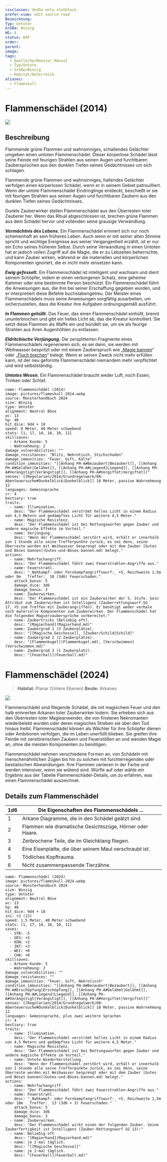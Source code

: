 ```yaml
---
cssclasses: dnd5e-only-statblock
prefer-view: edit-source read
Bezeichnung:
Typ: Untoter
Größe: Winzig
HG: 4
status: WIP
order:
parent:
image:
tags:
  - Quelle/5e/Monster_Manual
  - Typ/Untote
  - Größe/Winzig
  - Habitat/Unterreich
aliases:
  - Flameskull
---
```

# Flammenschädel (2014)

![](flameskull-2014.webp)

## Beschreibung
Flammende grüne Flammen und wahnsinniges, schallendes Gelächter umgeben einen untoten Flammenschädel. Dieser körperlose Schädel lässt seine Feinde mit feurigen Strahlen aus seinen Augen und furchtbaren Zaubersprüchen aus den dunklen Tiefen seines Gedächtnisses um sich schlagen.

Flammende grüne Flammen und wahnsinniges, hallendes Gelächter verfolgen einen körperlosen Schädel, wenn er in seinem Gebiet patrouilliert. Wenn der untote Flammenschädel Eindringlinge entdeckt, beschießt er sie mit feurigen Strahlen aus seinen Augen und furchtbaren Zaubern aus den dunklen Tiefen seines Gedächtnisses.

Dunkle Zauberwirker stellen Flammenschädel aus den Überresten toter Zauberer her. Wenn das Ritual abgeschlossen ist, brechen grüne Flammen aus dem Schädel hervor und vollenden seine grausige Verwandlung.

**_Vermächtnis des Lebens._** Ein Flammenschädel erinnert sich nur noch schemenhaft an sein früheres Leben. Auch wenn er mit seiner alten Stimme spricht und wichtige Ereignisse aus seiner Vergangenheit erzählt, ist er nur ein Echo seines früheren Selbst. Durch seine Verwandlung in einen Untoten hat er jedoch vollen Zugriff auf die Magie, die er zu Lebzeiten beherrschte, und kann Zauber wirken, während er die materiellen und körperlichen Komponenten ignoriert, die er nicht mehr einsetzen kann.

**_Ewig gefesselt._** Ein Flammenschädel ist intelligent und wachsam und dient seinem Schöpfer, indem er einen verborgenen Schatz, eine geheime Kammer oder eine bestimmte Person beschützt. Ein Flammenschädel führt die Anweisungen aus, die ihm bei seiner Erschaffung gegeben wurden, und er interpretiert diese Befehle buchstabengetreu. Der Meister eines Flammenschädels muss seine Anweisungen sorgfältig ausarbeiten, um sicherzustellen, dass die Kreatur ihre Aufgaben ordnungsgemäß ausführt.

**_In Flammen gehüllt._** Das Feuer, das einen Flammenschädel einhüllt, brennt ununterbrochen und gibt ein helles Licht ab, das die Kreatur kontrolliert. Sie setzt diese Flammen als Waffe ein und bündelt sie, um sie als feurige Strahlen aus ihren Augenhöhlen zu entlassen.

**_Eldritchische Verjüngung._** Die zersplitterten Fragmente eines Flammenschädels regenerieren sich, es sei denn, sie werden mit Weihwasser bespritzt oder mit einem Zauberspruch wie „[Magie bannen](Magie%20bannen.md)“ oder „[Fluch brechen](Fluch%20brechen.md)“ belegt. Wenn er seinen Zweck nicht mehr erfüllen kann, ist der neu geformte Flammenschädel niemandem mehr verpflichtet und wird selbstständig.

**_Untotes Wesen._** Ein Flammenschädel braucht weder Luft, noch Essen, Trinken oder Schlaf.

```statblock
name: Flammenschädel (2014)
image: pictures/flameskull-2014.webp
source: Monsterhandbuch 2024
size: Winzig
type: Untoter
alignment: Neutral Böse
ac: 13
hp: 40
hit_dice: 9d4 + 18
speed: 0 Meter, 40 Meter schwebend
stats: [1, 17, 14, 16, 10, 11]
skillsaves:
  - Arkane Kunde: 5
  - Wahrnehmung: 2
damage_vulnerabilities: ""
damage_resistances: "Blitz, Nekrotisch, Stichschaden"
damage_immunities: "Feuer, Gift, Kälte"
condition_immunities: "[[Anhang PH-A#Bezaubert|Bezaubert]], [[Anhang PH-A#Gelähmt|Gelähmt]], [[Anhang PH-A#Liegend|Liegend]], [[Anhang PH-A#Verängstigt|Verängstigt]], [[Anhang PH-A#Vergiftet|Vergiftet]]"
senses: [[Regularien/2014/Grundregelwerk/08-Abenteuersuche#Dunkelblick|Dunkelblick]] 18 Meter, passive Wahrnehmung 12
languages: Gemeinsprache
cr: 4
bestiary: true
traits:
  - name: Illumination.
    desc: "Der Flammenschädel verströmt helles Licht in einem Radius von 4,5 Metern und gedämpftes Licht für weitere 4,5 Meter."
  - name: Magische Resistenz.
    desc: "Der Flammenschädel ist bei Rettungswürfen gegen Zauber und andere magische Effekte im Vorteil."
  - name: Verjüngung.
    desc: "Wenn der Flammenschädel zerstört wird, erhält er innerhalb von 1 Stunde alle seine Trefferpunkte zurück, es sei denn, seine Überreste werden mit Weihwasser besprengt oder mit dem Zauber [Gutes und Böses bannen](Gutes-und-Böses-bannen.md) belegt."
actions:
  - name: Mehrfachangriff.
    desc: "Der Flammenschädel führt zwei Feuerstrahlen-Angriffe aus."
  - name: Feuerstrahl.
    desc: "_Nahkampf- oder Fernkampfangriffswurf:_ +5, Reichweite 1,5m oder 9m  _Treffer:_ 10 (3d6) Feuerschaden."
    attack_bonus: 5
    damage_dice: 3d6
    damage_bonus: 3
  - name: Zauberwirken.
    desc: "Der Flammenschädel ist ein Zauberwirker der 5. Stufe. Sein Attribut zum Zauberwirken ist Intelligenz (Zauberrettungswurf-SG 17, +5 zum Treffen mit Zauberangriffen). Er benötigt weder verbale noch materielle Komponenten zum Zauberwirken. Der Flammenschädel hat die folgenden Magierzaubersprüche vorbereitet:"
  - name: Zaubertricks (Beliebig oft).
    desc: "[Magierhand](Magierhand.md)"
  - name: Zaubergrad 1 (3 Zauberplätze).
    desc: "[[Magische Geschosse]], [Zauber/Schild|Schild]"
  - name: Zaubergrad 2 (2 Zauberplätze).
    desc: "[Flammenkugel](Flammenkugel.md), [Verschwimmen](Verschwimmen.md)"
  - name: Zaubergrad 3 (1 Zauberplatz).
    desc: "[Feuerball](Feuerball.md)"
```

# Flammenschädel (2024)

>**Habitat:** Planar (Untere Ebenen)
>**Beute:** Arkanes

![](flameskull-2024.webp)

Flammenschädel sind fliegende Schädel, die mit magischem Feuer und den halb erinnerten Arkanen toter Zauberwirker lodern. Sie erheben sich aus den Überresten toter Magieanwender, die von finsteren Nekromanten wiederbelebt wurden oder deren magisches Streben sie über den Tod hinaus treibt. Flammenschädel können als Wächter für ihre Schöpfer dienen oder Ambitionen verfolgen, die im Leben unerfüllt blieben. Sie greifen ihre Feinde mit zerstörerischen Zaubern und Feuerstößen an und wenden Magie an, ohne die meisten Komponenten zu benötigen.

Flammenschädel nehmen verschiedene Formen an, von Schädeln mit menschenähnlichen Zügen bis hin zu solchen mit furchterregenden oder bestialischen Abwandlungen. Ihre Flammen variieren in der Farbe und werden intensiver, wenn sie wütend sind. Würfle auf oder wähle ein Ergebnis aus der Tabelle Flammenschädel-Details, um zu erfahren, was einen Flammenschädel auszeichnet.

  

## Details zum Flammenschädel
| 1d6 | Die Eigenschaften des Flammenschädels ...                |
| --- | -------------------------------------------------------- |
| 1   | Arkane Diagramme, die in den Schädel geätzt sind.        |
| 2   | Flammen wie dramatische Gesichtszüge, Hörner oder Haare. |
| 3   | Zerbrochene Teile, die im Gleichklang fliegen.           |
| 4   | Eine Eisenplatte, die über seinem Maul verschraubt ist.  |
| 5   | Tödliches Kopftrauma.                                    |
| 6   | Nicht zusammenpassende Tierzähne.                        | 

```statblock
name: Flammenschädel (2024)
image: pictures/flameskull-2024.webp
source: Monsterhandbuch 2024
size: Winzig
type: Untoter
alignment: Neutral Böse
ac: 13
hp: 40
hit_dice: 9d4 + 18
ini: +3 (13)
speed: 1,5 Meter, 40 Meter schwebend
stats: [1, 17, 14, 16, 10, 11]
saves:
  - STR: -5
  - GES: +3
  - KON: +2
  - INT: +3
  - WEI: +0
  - CHA: +0
skillsaves:
  - Arkane Kunde: 5
  - Wahrnehmung: 2
damage_vulnerabilities: ""
damage_resistances: ""
damage_immunities: "Feuer, Gift, Nekrotisch"
condition_immunities: "[[Anhang PH-A#Bezaubert|Bezaubert]], [[Anhang PH-A#Erschöpfung|Erschöpfung]], [[Anhang PH-A#Gelähmt|Gelähmt]], [[Anhang PH-A#Liegend|Liegend]], [[Anhang PH-A#Verängstigt|Verängstigt]], [[Anhang PH-A#Vergiftet|Vergiftet]]"
senses: [[Regularien/2014/Grundregelwerk/08-Abenteuersuche#Dunkelblick|Dunkelblick]] 18 Meter, passive Wahrnehmung 12
languages: Gemeinsprache, plus zwei weitere Sprachen
cr: 4
bestiary: true
traits:
  - name: Illumination.
    desc: "Der Flammenschädel verströmt helles Licht in einem Radius von 4,5 Metern und gedämpftes Licht für weitere 4,5 Meter."
  - name: Magische Resistenz.
    desc: "Der Flammenschädel ist bei Rettungswürfen gegen Zauber und andere magische Effekte im Vorteil."
  - name: Untote Wiederherstellung.
    desc: "Wenn der Flammenschädel zerstört wird, erhält er innerhalb von 1 Stunde alle seine Trefferpunkte zurück, es sei denn, seine Überreste werden mit Weihwasser besprengt oder mit dem Zauber [Gutes und Böses bannen](Gutes-und-Böses-bannen.md) belegt."
actions:
  - name: Mehrfachangriff.
    desc: "Der Flammenschädel führt zwei Feuerstrahlen-Angriffe aus."
  - name: Feuerstrahl.
    desc: "_Nahkampf- oder Fernkampfangriffswurf:_ +5, Reichweite 1,5m oder 18m  _Treffer:_ 13 (3d6 + 3) Feuerschaden."
    attack_bonus: 5
    damage_dice: 3d6
    damage_bonus: 3
  - name: Zauberwirken.
    desc: "Der Flammenschädel wirkt einen der folgenden Zauber. Seine Zauberfertigkeit ist Intelligenz (Zauber-Rettungswurf SG 13):"
  - name: Beliebig oft
    desc: "[Magierhand](Magierhand.md)"
  - name: je 2-mal täglich.
    desc: "[[Magische Geschosse]]"
  - name: je 1-mal täglich.
    desc: "[Feuerball](Feuerball.md)"
```